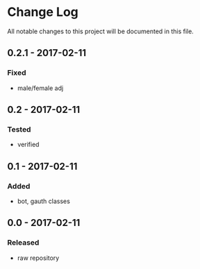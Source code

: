 # Change Log
All notable changes to this project will be documented in this file.

## 0.2.1 - 2017-02-11

### Fixed
- male/female adj

## 0.2 - 2017-02-11

### Tested
- verified

## 0.1 - 2017-02-11

### Added
- bot, gauth classes

## 0.0 - 2017-02-11

### Released
- raw repository
